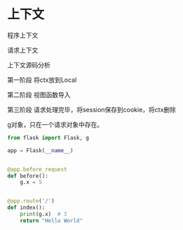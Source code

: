 # 上下文

程序上下文

请求上下文





上下文源码分析

第一阶段 将ctx放到Local

第二阶段 视图函数导入

第三阶段 请求处理完毕，将session保存到cookie，将ctx删除





g对象，只在一个请求对象中存在。

```python
from flask import Flask, g

app = Flask(__name__)


@app.before_request
def before():
    g.x = 5


@app.route('/')
def index():
    print(g.x)  # 5
    return "Hello World"

```

